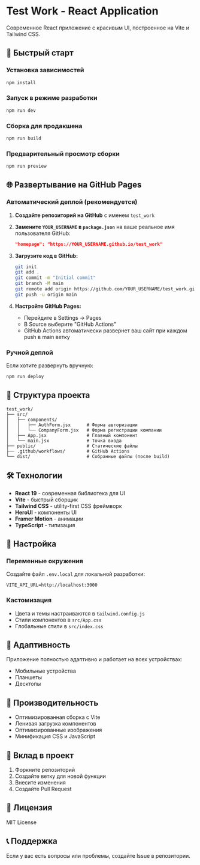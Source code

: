 # Test Work - React Application

Современное React приложение с красивым UI, построенное на Vite и Tailwind CSS.

## 🚀 Быстрый старт

### Установка зависимостей
```bash
npm install
```

### Запуск в режиме разработки
```bash
npm run dev
```

### Сборка для продакшена
```bash
npm run build
```

### Предварительный просмотр сборки
```bash
npm run preview
```

## 🌐 Развертывание на GitHub Pages

### Автоматический деплой (рекомендуется)

1. **Создайте репозиторий на GitHub** с именем `test_work`

2. **Замените `YOUR_USERNAME` в `package.json`** на ваше реальное имя пользователя GitHub:
   ```json
   "homepage": "https://YOUR_USERNAME.github.io/test_work"
   ```

3. **Загрузите код в GitHub:**
   ```bash
   git init
   git add .
   git commit -m "Initial commit"
   git branch -M main
   git remote add origin https://github.com/YOUR_USERNAME/test_work.git
   git push -u origin main
   ```

4. **Настройте GitHub Pages:**
   - Перейдите в Settings → Pages
   - В Source выберите "GitHub Actions"
   - GitHub Actions автоматически развернет ваш сайт при каждом push в main ветку

### Ручной деплой

Если хотите развернуть вручную:

```bash
npm run deploy
```

## 📁 Структура проекта

```
test_work/
├── src/
│   ├── components/
│   │   ├── AuthForm.jsx      # Форма авторизации
│   │   └── CompanyForm.jsx   # Форма регистрации компании
│   ├── App.jsx               # Главный компонент
│   └── main.jsx              # Точка входа
├── public/                   # Статические файлы
├── .github/workflows/        # GitHub Actions
└── dist/                     # Собранные файлы (после build)
```

## 🛠 Технологии

- **React 19** - современная библиотека для UI
- **Vite** - быстрый сборщик
- **Tailwind CSS** - utility-first CSS фреймворк
- **HeroUI** - компоненты UI
- **Framer Motion** - анимации
- **TypeScript** - типизация

## 🔧 Настройка

### Переменные окружения
Создайте файл `.env.local` для локальной разработки:
```env
VITE_API_URL=http://localhost:3000
```

### Кастомизация
- Цвета и темы настраиваются в `tailwind.config.js`
- Стили компонентов в `src/App.css`
- Глобальные стили в `src/index.css`

## 📱 Адаптивность

Приложение полностью адаптивно и работает на всех устройствах:
- Мобильные устройства
- Планшеты
- Десктопы

## 🚀 Производительность

- Оптимизированная сборка с Vite
- Ленивая загрузка компонентов
- Оптимизированные изображения
- Минификация CSS и JavaScript

## 🤝 Вклад в проект

1. Форкните репозиторий
2. Создайте ветку для новой функции
3. Внесите изменения
4. Создайте Pull Request

## 📄 Лицензия

MIT License

## 📞 Поддержка

Если у вас есть вопросы или проблемы, создайте Issue в репозитории.
